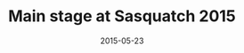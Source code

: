 ---
title: "Main stage at Sasquatch 2015"
date: 2015-05-23
picture: /assets/content/camera-roll/2015/05/2015-05-23-main-stage-at-sasquatch-2015/20150523_001500630_iOS.jpg
thumbnail: /assets/content/camera-roll/2015/05/2015-05-23-main-stage-at-sasquatch-2015/20150523_001500630_iOS-thumbnail.jpg
type: picture
tags:
  - Sasquatch! Music Festival
  - Washington
---
